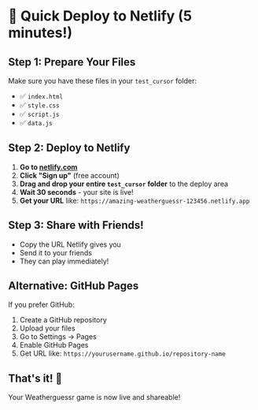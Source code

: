# 🚀 Quick Deploy to Netlify (5 minutes!)

## Step 1: Prepare Your Files
Make sure you have these files in your `test_cursor` folder:
- ✅ `index.html`
- ✅ `style.css`
- ✅ `script.js`
- ✅ `data.js`

## Step 2: Deploy to Netlify
1. **Go to [netlify.com](https://netlify.com)**
2. **Click "Sign up"** (free account)
3. **Drag and drop your entire `test_cursor` folder** to the deploy area
4. **Wait 30 seconds** - your site is live!
5. **Get your URL** like: `https://amazing-weatherguessr-123456.netlify.app`

## Step 3: Share with Friends!
- Copy the URL Netlify gives you
- Send it to your friends
- They can play immediately!

## Alternative: GitHub Pages
If you prefer GitHub:
1. Create a GitHub repository
2. Upload your files
3. Go to Settings → Pages
4. Enable GitHub Pages
5. Get URL like: `https://yourusername.github.io/repository-name`

## That's it! 🎉
Your Weatherguessr game is now live and shareable!
